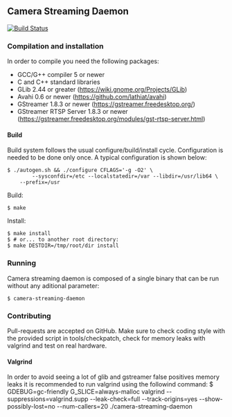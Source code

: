 ## Camera Streaming Daemon ##

[![Build Status](https://travis-ci.org/01org/camera-streaming-daemon.svg?branch=master)](https://travis-ci.org/01org/camera-streaming-daemon)

### Compilation and installation ###

In order to compile you need the following packages:

  - GCC/G++ compiler 5 or newer
  - C and C++ standard libraries
  - GLib 2.44 or greater (https://wiki.gnome.org/Projects/GLib)
  - Avahi 0.6 or newer (https://github.com/lathiat/avahi)
  - GStreamer 1.8.3 or newer (https://gstreamer.freedesktop.org/)
  - GStreamer RTSP Server 1.8.3 or newer (https://gstreamer.freedesktop.org/modules/gst-rtsp-server.html)

#### Build ####

Build system follows the usual configure/build/install cycle. Configuration is needed
to be done only once. A typical configuration is shown below:

    $ ./autogen.sh && ./configure CFLAGS='-g -O2' \
            --sysconfdir=/etc --localstatedir=/var --libdir=/usr/lib64 \
	    --prefix=/usr

Build:

    $ make

Install:

    $ make install
    $ # or... to another root directory:
    $ make DESTDIR=/tmp/root/dir install

### Running ###

Camera streaming daemon is composed of a single binary that can be run without any aditional parameter:

    $ camera-streaming-daemon

### Contributing ###

Pull-requests are accepted on GitHub. Make sure to check coding style with the
provided script in tools/checkpatch, check for memory leaks with valgrind and
test on real hardware.

#### Valgrind ####

In order to avoid seeing a lot of glib and gstreamer false positives memory leaks it is recommended to run valgrind using the followind command:
    $ GDEBUG=gc-friendly G_SLICE=always-malloc valgrind --suppressions=valgrind.supp --leak-check=full --track-origins=yes --show-possibly-lost=no --num-callers=20 ./camera-streaming-daemon
